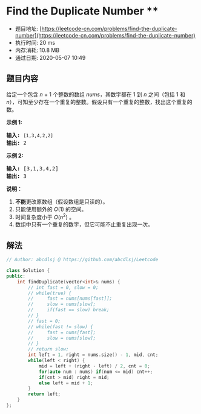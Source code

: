 # Find the Duplicate Number **
- 题目地址: [https://leetcode-cn.com/problems/find-the-duplicate-number](https://leetcode-cn.com/problems/find-the-duplicate-number)
- 执行时间: 20 ms
- 内存消耗: 10.8 MB
- 通过日期: 2020-05-07 10:49

## 题目内容
<p>给定一个包含 <em>n</em> + 1 个整数的数组 <em>nums</em>，其数字都在 1 到 <em>n </em>之间（包括 1 和 <em>n</em>），可知至少存在一个重复的整数。假设只有一个重复的整数，找出这个重复的数。</p>

<p><strong>示例 1:</strong></p>

<pre><strong>输入:</strong> <code>[1,3,4,2,2]</code>
<strong>输出:</strong> 2
</pre>

<p><strong>示例 2:</strong></p>

<pre><strong>输入:</strong> [3,1,3,4,2]
<strong>输出:</strong> 3
</pre>

<p><strong>说明：</strong></p>

<ol>
	<li><strong>不能</strong>更改原数组（假设数组是只读的）。</li>
	<li>只能使用额外的 <em>O</em>(1) 的空间。</li>
	<li>时间复杂度小于 <em>O</em>(<em>n</em><sup>2</sup>) 。</li>
	<li>数组中只有一个重复的数字，但它可能不止重复出现一次。</li>
</ol>


## 解法
```cpp
// Author: abcdlsj @ https://github.com/abcdlsj/Leetcode

class Solution {
public:
    int findDuplicate(vector<int>& nums) {
        // int fast = 0, slow = 0;
        // while(true) {
        //     fast = nums[nums[fast]];
        //     slow = nums[slow];
        //     if(fast == slow) break;
        // }
        // fast = 0;
        // while(fast != slow) {
        //     fast = nums[fast];
        //     slow = nums[slow];
        // }
        // return slow;
        int left = 1, right = nums.size() - 1, mid, cnt;
        while(left < right) {
            mid = left + (right - left) / 2, cnt = 0;
            for(auto num : nums) if(num <= mid) cnt++;
            if(cnt > mid) right = mid;
            else left = mid + 1;
        }
        return left;
    }
};

```